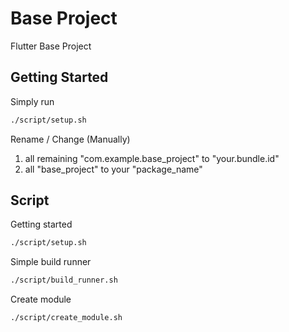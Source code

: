 # Base Project
Flutter Base Project

## Getting Started
Simply run
```sh
./script/setup.sh
```

Rename / Change (Manually)
1. all remaining "com.example.base_project" to "your.bundle.id"
2. all "base_project" to your "package_name"

## Script
Getting started
```sh
./script/setup.sh
```

Simple build runner
```sh
./script/build_runner.sh
```

Create module
```sh
./script/create_module.sh
```